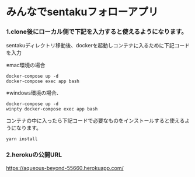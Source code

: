# みんなでsentakuフォローアプリ

### 1.clone後にローカル側で下記を入力すると使えるようになります。
sentakuディレクトリ移動後、dockerを起動しコンテナに入るために下記コードを入力

※mac環境の場合
```
docker-compose up -d
docker-compose exec app bash
```
※windows環境の場合、
```
docker-compose up -d
winpty docker-compose exec app bash
```

コンテナの中に入ったら下記コードで必要なものをインストールすると使えるようになります。
```
yarn install
```

### 2.herokuの公開URL
https://aqueous-beyond-55660.herokuapp.com/
